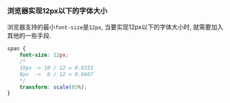 ### 浏览器实现12px以下的字体大小

浏览器支持的最小`font-size`是`12px`, 当要实现12px以下的字体大小时, 就需要加入其他的一些手段.

```css
span {
    font-size: 12px;
    /* 
    10px -> 10 / 12 = 0.8333
    8px  ->  8 / 12 = 0.6667
    */
    transform: scale(83%);
}
```